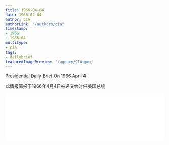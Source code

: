 ```yaml
---
title: 1966-04-04
date: 1966-04-04
author: CIA 
authorLink: "/authors/cia"
timestamp: 
- 1966
- 1966-04
multitype: 
- cia
tags: 
- dailybrief
featuredImagePreview: '/agency/CIA.png'
---
```



Presidential Daily Brief On 1966 April 4

此情报简报于1966年4月4日被递交给时任美国总统

<!--more-->





<div id="over" style="width:100%; overflow:hidden"> <iframe id="sFrame" name="sFrame" frameborder="no" border="0"  allowfullscreen marginwidth="0" scrolling="no" src = " /CIA/1966-04-04.html "  style = " position:absulute; width: 806px; top: 300;" > </iframe> </div>